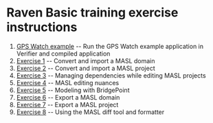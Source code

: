 Raven Basic training exercise instructions
==========================================

1. [GPS Watch example](gps.md) -- Run the GPS Watch example application in
Verifier and compiled application  
2. [Exercise 1](exercise1.md) -- Convert and import a MASL domain  
3. [Exercise 2](exercise2.md) -- Convert and import a MASL project  
4. [Exercise 3](exercise3.md) -- Managing dependencies while editing MASL projects  
5. [Exercise 4](exercise4.md) -- MASL editing nuances  
6. [Exercise 5](exercise5.md) -- Modeling with BridgePoint  
7. [Exercise 6](exercise6.md) -- Export a MASL domain  
8. [Exercise 7](exercise7.md) -- Export a MASL project  
9. [Exercise 8](exercise8.md) -- Using the MASL diff tool and formatter  
